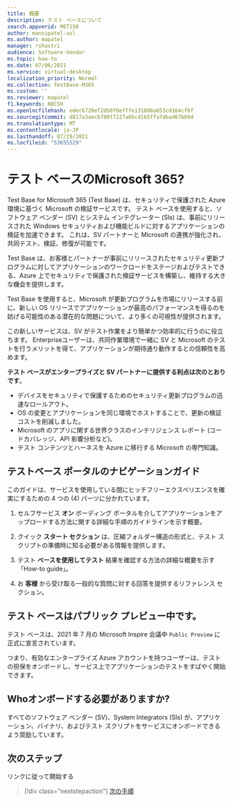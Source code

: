 ```yaml
---
title: 概要
description: テスト ベースについて
search.appverid: MET150
author: mansipatel-usl
ms.author: mapatel
manager: rshastri
audience: Software-Vendor
ms.topic: how-to
ms.date: 07/06/2021
ms.service: virtual-desktop
localization_priority: Normal
ms.collection: TestBase-M365
ms.custom: ''
ms.reviewer: mapatel
f1.keywords: NOCSH
ms.openlocfilehash: edec6726ef2db0f0efffe131886a653cd164cf6f
ms.sourcegitcommit: d817a3aecb700f7227a05cd165ffa7dbad67b09d
ms.translationtype: MT
ms.contentlocale: ja-JP
ms.lasthandoff: 07/29/2021
ms.locfileid: "53655529"
---
```

# <a name="what-is-test-base-for-microsoft-365"></a>テスト ベースのMicrosoft 365?

Test Base for Microsoft 365 (Test Base) は、セキュリティで保護された Azure 環境に基づく Microsoft の検証サービスです。
テスト ベースを使用すると、ソフトウェア ベンダー (SV) とシステム インテグレーター (SIs) は、事前にリリースされた Windows セキュリティおよび機能ビルドに対するアプリケーションの検証を加速できます。 これは、SV パートナーと Microsoft の連携が強化され、共同テスト、検証、修復が可能です。

Test Base は、お客様とパートナーが事前にリリースされたセキュリティ更新プログラムに対してアプリケーションのワークロードをステージおよびテストできる、Azure 上でセキュリティで保護された検証サービスを構築し、維持する大きな機会を提供します。

Test Base を使用すると、Microsoft が更新プログラムを市場にリリースする前に、新しい OS リリースでアプリケーションが最高のパフォーマンスを得るのを妨げる可能性のある潜在的な問題について、より多くの可視性が提供されます。

この新しいサービスは、SV がテスト作業をより簡単かつ効率的に行うのに役立ちます。 Enterpriseユーザーは、共同作業環境で一緒に SV と Microsoft のテストを行うメリットを得て、アプリケーションが期待通り動作するとの信頼性を高めます。

**テスト ベースがエンタープライズと SV パートナーに提供する利点は次のとおりです**。

- デバイスをセキュリティで保護するためのセキュリティ更新プログラムの迅速なロールアウト。
- OS の変更とアプリケーションを同じ環境でホストすることで、更新の検証コストを削減しました。
- Microsoft のアプリに関する世界クラスのインテリジェンス レポート (コードカバレッジ、API 影響分析など)。
- テスト コンテンツとハーネスを Azure に移行する Microsoft の専門知識。

## <a name="guide-to-navigating-the-test-base-portal"></a>テストベース ポータルのナビゲーションガイド

このガイドは、サービスを使用している間にヒッチフリーエクスペリエンスを確実にするための 4 つの (4) パーツに分かれています。

1. セルフサービス **オン** ボーディング ポータルを介してアプリケーションをアップロードする方法に関する詳細な手順のガイドラインを示す概要。

2. クイック **スタート セクション** は、圧縮フォルダー構造の形式と、テスト スクリプトの準備時に知る必要がある情報を提供します。

3. テスト **ベースを使用してテスト** 結果を確認する方法の詳細な概要を示す「How-to guide」。

4. お **客様** から受け取る一般的な質問に対する回答を提供するリファレンス セクション。

## <a name="test-base-is-in-public-preview"></a>テスト ベースはパブリック プレビュー中です。

テスト ベースは、2021 年 7 月の Microsoft Inspire 会議中 `Public Preview` に正式に宣言されています。

つまり、有効なエンタープライズ Azure アカウントを持つユーザーは、テストの担保をオンボードし、サービス上でアプリケーションのテストをすばやく開始できます。

## <a name="who-should-onboard"></a>Whoオンボードする必要がありますか?

すべてのソフトウェア ベンダー (SV)、System Integrators (SIs) が、アプリケーション、バイナリ、およびテスト スクリプトをサービスにオンボードできるよう奨励しています。

## <a name="next-steps"></a>次のステップ

リンクに従って開始する
> [!div class="nextstepaction"]
> [次の手順](createaccount.md)
